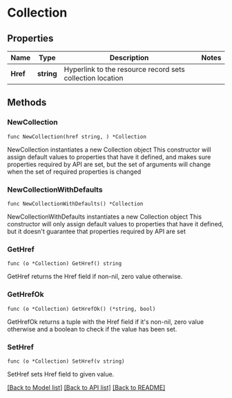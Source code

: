 # Collection

## Properties

Name | Type | Description | Notes
------------ | ------------- | ------------- | -------------
**Href** | **string** | Hyperlink to the resource record sets collection location | 

## Methods

### NewCollection

`func NewCollection(href string, ) *Collection`

NewCollection instantiates a new Collection object
This constructor will assign default values to properties that have it defined,
and makes sure properties required by API are set, but the set of arguments
will change when the set of required properties is changed

### NewCollectionWithDefaults

`func NewCollectionWithDefaults() *Collection`

NewCollectionWithDefaults instantiates a new Collection object
This constructor will only assign default values to properties that have it defined,
but it doesn't guarantee that properties required by API are set

### GetHref

`func (o *Collection) GetHref() string`

GetHref returns the Href field if non-nil, zero value otherwise.

### GetHrefOk

`func (o *Collection) GetHrefOk() (*string, bool)`

GetHrefOk returns a tuple with the Href field if it's non-nil, zero value otherwise
and a boolean to check if the value has been set.

### SetHref

`func (o *Collection) SetHref(v string)`

SetHref sets Href field to given value.



[[Back to Model list]](../README.md#documentation-for-models) [[Back to API list]](../README.md#documentation-for-api-endpoints) [[Back to README]](../README.md)


